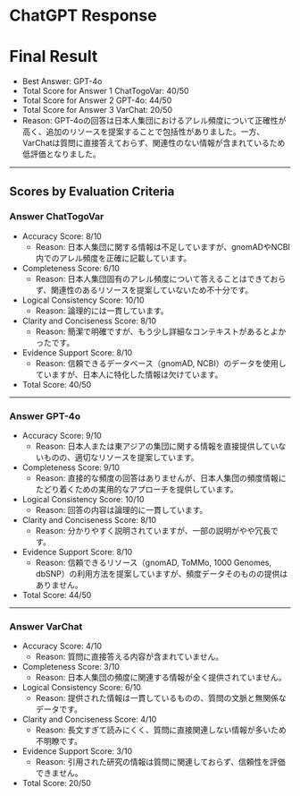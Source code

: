 # ChatGPT Response

# Final Result

- Best Answer: GPT-4o
- Total Score for Answer 1 ChatTogoVar: 40/50
- Total Score for Answer 2 GPT-4o: 44/50
- Total Score for Answer 3 VarChat: 20/50
- Reason: GPT-4oの回答は日本人集団におけるアレル頻度について正確性が高く、追加のリソースを提案することで包括性がありました。一方、VarChatは質問に直接答えておらず、関連性のない情報が含まれているため低評価となりました。

---

## Scores by Evaluation Criteria

### Answer ChatTogoVar
- Accuracy Score: 8/10
  - Reason: 日本人集団に関する情報は不足していますが、gnomADやNCBI内でのアレル頻度を正確に記載しています。
- Completeness Score: 6/10
  - Reason: 日本人集団固有のアレル頻度について答えることはできておらず、関連性のあるリソースを提案していないため不十分です。
- Logical Consistency Score: 10/10
  - Reason: 論理的には一貫しています。
- Clarity and Conciseness Score: 8/10
  - Reason: 簡潔で明確ですが、もう少し詳細なコンテキストがあるとよかったです。
- Evidence Support Score: 8/10
  - Reason: 信頼できるデータベース（gnomAD, NCBI）のデータを使用していますが、日本人に特化した情報は欠けています。
- Total Score: 40/50

---

### Answer GPT-4o
- Accuracy Score: 9/10
  - Reason: 日本人または東アジアの集団に関する情報を直接提供していないものの、適切なリソースを提案しています。
- Completeness Score: 9/10
  - Reason: 直接的な頻度の回答はありませんが、日本人集団の頻度情報にたどり着くための実用的なアプローチを提供しています。
- Logical Consistency Score: 10/10
  - Reason: 回答の内容は論理的に一貫しています。
- Clarity and Conciseness Score: 8/10
  - Reason: 分かりやすく説明されていますが、一部の説明がやや冗長です。
- Evidence Support Score: 8/10
  - Reason: 信頼できるリソース（gnomAD, ToMMo, 1000 Genomes, dbSNP）の利用方法を提案していますが、頻度データそのものの提供はありません。
- Total Score: 44/50

---

### Answer VarChat
- Accuracy Score: 4/10
  - Reason: 質問に直接答える内容が含まれていません。
- Completeness Score: 3/10
  - Reason: 日本人集団の頻度に関連する情報が全く提供されていません。
- Logical Consistency Score: 6/10
  - Reason: 提供された情報は一貫しているものの、質問の文脈と無関係なデータです。
- Clarity and Conciseness Score: 4/10
  - Reason: 長文すぎて読みにくく、質問に直接関連しない情報が多いため不明瞭です。
- Evidence Support Score: 3/10
  - Reason: 引用された研究の情報は質問に関連しておらず、信頼性を評価できません。
- Total Score: 20/50